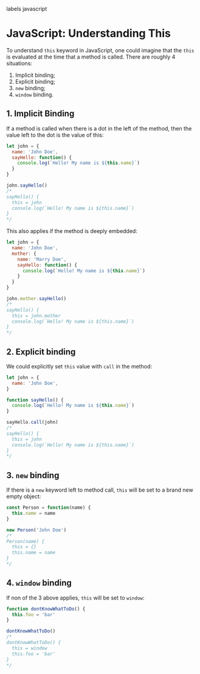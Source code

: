 labels javascript

# JavaScript: Understanding This

To understand `this` keyword in JavaScript, one could imagine that the `this` is evaluated at the time that a method is called. There are roughly 4 situations:
1. Implicit binding;
2. Explicit binding;
3. `new` binding;
4. `window` binding.

## 1. Implicit Binding
If a method is called when there is a dot in the left of the method, then the value left to the dot is the value of this:
```javascript
let john = {
  name: 'John Doe',
  sayHello: function() {
    console.log(`Hello! My name is ${this.name}`)
  }
}

john.sayHello()
/*
sayHello() {
  this = john
  console.log(`Hello! My name is ${this.name}`)
}
*/
```

This also applies if the method is deeply embedded:
```javascript
let john = {
  name: 'John Doe',
  mother: {
    name: 'Marry Doe',
    sayHello: function() {
      console.log(`Hello! My name is ${this.name}`)
    }
  }
}

john.mother.sayHello()
/*
sayHello() {
  this = john.mother
  console.log(`Hello! My name is ${this.name}`)
}
*/
```

## 2. Explicit binding
We could explicitly set `this` value with `call` in the method:
```javascript
let john = {
  name: 'John Doe',
}

function sayHello() {
  console.log(`Hello! My name is ${this.name}`)
}

sayHello.call(john)
/*
sayHello() {
  this = john
  console.log(`Hello! My name is ${this.name}`)
}
*/
```

## 3. `new` binding
If there is a `new` keyword left to method call, `this` will be set to a brand new empty object:
```javascript
const Person = function(name) {
  this.name = name
}

new Person('John Doe')
/*
Person(name) {
  this = {}
  this.name = name
}
*/
```

## 4. `window` binding
If non of the 3 above applies, `this` will be set to `window`:
```javascript
function dontKnowWhatToDo() {
  this.foo = 'bar'
}

dontKnowWhatToDo()
/*
dontKnowWhatToDo() {
  this = window
  this.foo = 'bar'
}
*/
```
